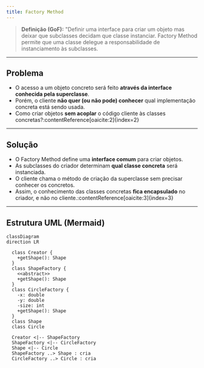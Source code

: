 ```yaml
---
title: Factory Method
---
```


> **Definição (GoF):** "Definir uma interface para criar um objeto mas deixar que subclasses decidam que classe instanciar. Factory Method permite que uma classe delegue a responsabilidade de instanciamento às subclasses.

---

## Problema

- O acesso a um objeto concreto será feito **através da interface conhecida pela superclasse**.  
- Porém, o cliente **não quer (ou não pode) conhecer** qual implementação concreta está sendo usada.  
- Como criar objetos **sem acoplar** o código cliente às classes concretas?:contentReference[oaicite:2]{index=2}

---

## Solução

- O Factory Method define uma **interface comum** para criar objetos.  
- As subclasses do criador determinam **qual classe concreta** será instanciada.  
- O cliente chama o método de criação da superclasse sem precisar conhecer os concretos.  
- Assim, o conhecimento das classes concretas **fica encapsulado** no criador, e não no cliente.:contentReference[oaicite:3]{index=3}

---

## Estrutura UML (Mermaid)

```mermaid
classDiagram
direction LR

  class Creator {
    +getShape(): Shape
  }
  class ShapeFactory {
    <<abstract>>
    +getShape(): Shape
  }
  class CircleFactory {
    -x: double
    -y: double
    -size: int
    +getShape(): Shape
  }
  class Shape
  class Circle

  Creator <|-- ShapeFactory
  ShapeFactory <|-- CircleFactory
  Shape <|-- Circle
  ShapeFactory ..> Shape : cria
  CircleFactory ..> Circle : cria
